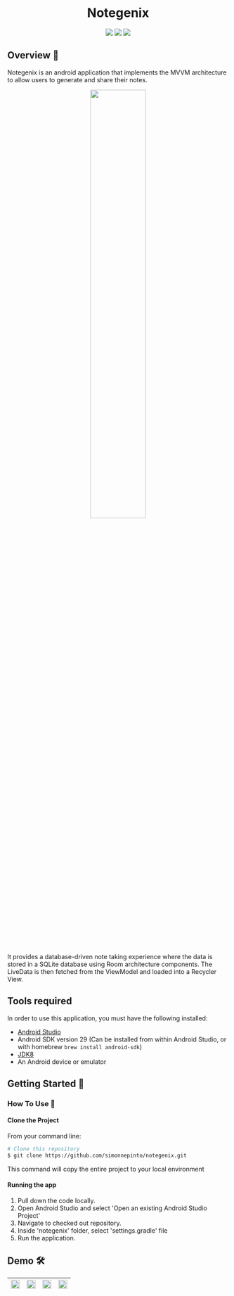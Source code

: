 <h1 align="center">Notegenix</h1>

<p align="center">
<img src="https://img.shields.io/badge/Built%20using-Android Studio-1f425f.svg">
<img src="https://travis-ci.org/fossasia/badge-magic-android.svg?branch=development">
<img src="https://img.shields.io/badge/Made%20with-Kotlin-1f425f.svg">
</p>

## Overview :memo:
Notegenix is an android application that implements the MVVM architecture to allow users to generate and share their notes. 

<p align="center">
<img src="https://user-images.githubusercontent.com/53074235/113597007-b2717300-9658-11eb-8bab-11991613ae9b.png" width="50%">
</p>

It provides a database-driven note taking experience where the data is stored in a SQLite database using Room architecture components. The LiveData is then fetched from the ViewModel and loaded into a Recycler View.


## Tools required
In order to use this application, you must have the following installed:
* [Android Studio](https://developer.android.com/studio/index.html)
* Android SDK version 29 (Can be installed from within Android Studio, or with homebrew `brew install android-sdk`)
* [JDK8](https://www.oracle.com/in/java/technologies/javase/javase-jdk8-downloads.html)
* An Android device or emulator


## Getting Started 🚀

### How To Use 🔧

#### Clone the Project

From your command line:
```bash
# Clone this repository
$ git clone https://github.com/simonnepinto/notegenix.git

```

This command  will copy the entire project to your local environment

#### Running the app

1.  Pull down the code locally.
2.  Open Android Studio and select 'Open an existing Android Studio Project'
3.  Navigate to checked out repository.
4.  Inside 'notegenix' folder, select 'settings.gradle' file
5.  Run the application.


## Demo 🛠️
|<img src="https://user-images.githubusercontent.com/53074235/112448323-4baaaa80-8d78-11eb-84fd-7a44d25c4eba.png" width="100%" > | <img src="https://user-images.githubusercontent.com/53074235/112603456-0ac79a00-8e3b-11eb-8031-e8bbb16f1c7b.png" width="100%">|<img src="https://user-images.githubusercontent.com/53074235/112603463-0dc28a80-8e3b-11eb-9d51-46b77785f742.png" width="100%">| <img src="https://user-images.githubusercontent.com/53074235/112603465-0ef3b780-8e3b-11eb-979b-ef3a7e687819.png" width="100%">|
|:-------------------------:|:-------------------------:|:-------------------------:|:-------------------------:|


